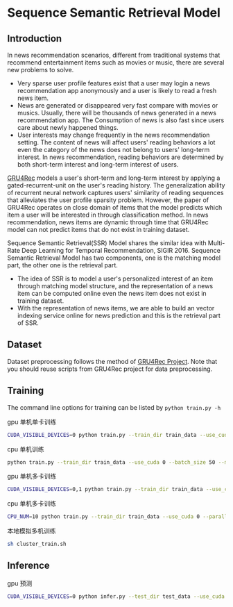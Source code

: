 # Sequence Semantic Retrieval Model

## Introduction
In news recommendation scenarios, different from traditional systems that recommend entertainment items such as movies or music, there are several new problems to solve.
- Very sparse user profile features exist that a user may login a news recommendation app anonymously and a user is likely to read a fresh news item.
- News are generated or disappeared very fast compare with movies or musics. Usually, there will be thousands of news generated in a news recommendation app. The Consumption of news is also fast since users care about newly happened things.
- User interests may change frequently in the news recommendation setting. The content of news will affect users' reading behaviors a lot even the category of the news does not belong to users' long-term interest. In news recommendation, reading behaviors are determined by both short-term interest and long-term interest of users.

[GRU4Rec](https://github.com/PaddlePaddle/models/tree/develop/fluid/PaddleRec/gru4rec) models a user's short-term and long-term interest by applying a gated-recurrent-unit on the user's reading history. The generalization ability of recurrent neural network captures users' similarity of reading sequences that alleviates the user profile sparsity problem. However, the paper of GRU4Rec operates on close domain of items that the model predicts which item a user will be interested in through classification method. In news recommendation, news items are dynamic through time that GRU4Rec model can not predict items that do not exist in training dataset.

Sequence Semantic Retrieval(SSR) Model shares the similar idea with Multi-Rate Deep Learning for Temporal Recommendation, SIGIR 2016. Sequence Semantic Retrieval Model has two components, one is the matching model part, the other one is the retrieval part.
- The idea of SSR is to model a user's personalized interest of an item through matching model structure, and the representation of a news item can be computed online even the news item does not exist in training dataset.
- With the representation of news items, we are able to build an vector indexing service online for news prediction and this is the retrieval part of SSR.

## Dataset
Dataset preprocessing follows the method of [GRU4Rec Project](https://github.com/PaddlePaddle/models/tree/develop/fluid/PaddleRec/gru4rec). Note that you should reuse scripts from GRU4Rec project for data preprocessing.

## Training

The command line options for training can be listed by `python train.py -h`

gpu 单机单卡训练
``` bash
CUDA_VISIBLE_DEVICES=0 python train.py --train_dir train_data --use_cuda 1 --batch_size 50 --model_dir model_output
```

cpu 单机训练
``` bash
python train.py --train_dir train_data --use_cuda 0 --batch_size 50 --model_dir model_output
```

gpu 单机多卡训练
``` bash
CUDA_VISIBLE_DEVICES=0,1 python train.py --train_dir train_data --use_cuda 1 --parallel 1 --batch_size 50 --model_dir model_output --num_devices 2
```

cpu 单机多卡训练
``` bash
CPU_NUM=10 python train.py --train_dir train_data --use_cuda 0 --parallel 1 --batch_size 50 --model_dir model_output --num_devices 10
```

本地模拟多机训练
``` bash
sh cluster_train.sh
```

## Inference

gpu 预测
``` bash
CUDA_VISIBLE_DEVICES=0 python infer.py --test_dir test_data --use_cuda 1 --batch_size 50 --model_dir model_output
```
